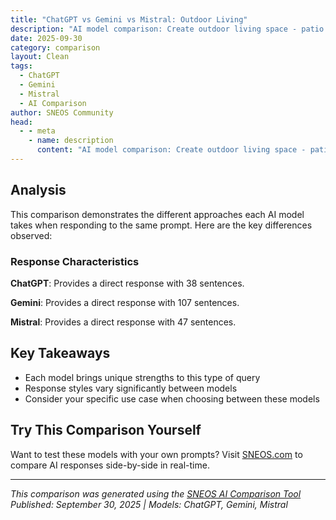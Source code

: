 ```yaml
---
title: "ChatGPT vs Gemini vs Mistral: Outdoor Living"
description: "AI model comparison: Create outdoor living space - patio and deck ideas..."
date: 2025-09-30
category: comparison
layout: Clean
tags:
  - ChatGPT
  - Gemini
  - Mistral
  - AI Comparison
author: SNEOS Community
head:
  - - meta
    - name: description
      content: "AI model comparison: Create outdoor living space - patio and deck ideas..."
---
```


<ChatComparison
  title="ChatGPT vs Gemini vs Mistral: Outdoor Living"
  prompt="Create outdoor living space - patio and deck ideas"
  :responses='{
    "ChatGPT": "Creating an inviting and functional outdoor living space with a patio and deck can greatly enhance your home\u0027s appeal and provide a perfect area for relaxation and entertaining. Here are some ideas and tips for designing your outdoor patio and deck:\n\n### 1. **Define the Purpose**\n- **Dining Area:** Include a sturdy table and comfortable chairs.\n- **Lounge Zone:** Add outdoor sofas, lounge chairs, and a coffee table.\n- **Cooking Space:** Consider adding a grill or an outdoor kitchen.\n- **Relaxation Spot:** Include a hammock, swing, or cozy seating with fire pits.\n\n### 2. **Materials**\n- **Patio:** Popular materials include natural stone (flagstone, slate), concrete (stamped or stained), brick, or pavers.\n- **Deck:** Wood options (cedar, redwood, teak) or composite materials that are low-maintenance and durable.\n- **Combination:** Use a stone or concrete patio area connected to a wooden deck to vary textures and zones.\n\n### 3. **Design Ideas**\n- **Multi-level Deck:** Create separate spaces for dining and lounging.\n- **Built-in Seating:** Add benches or seating walls around the deck or patio.\n- **Pergola or Gazebo:** For shade and style, a pergola over the patio or deck creates a cozy feel.\n- **Planters and Greenery:** Integrate planters, garden beds, or vertical gardens for a natural vibe.\n- **Water Features:** Small fountains, ponds, or ponds with stones add a calming ambiance.\n\n### 4. **Lighting**\n- String lights or fairy lights overhead.\n- Pathway lights around the perimeter.\n- Recessed lighting in deck steps.\n- Lanterns or solar-powered spotlights.\n\n### 5. **Accessories**\n- Outdoor rugs for color and comfort.\n- Weather-resistant cushions and pillows.\n- Fire pit or chiminea for warmth.\n- Outdoor heaters for cooler evenings.\n\n### 6. **Privacy**\n- Use lattice panels, tall plants, or trellises with climbing vines.\n- Install outdoor curtains or bamboo screens.\n\n### 7. **Functional Extras**\n- Storage benches or outdoor storage boxes.\n- Sound system for music.\n- Shade options such as umbrellas or retractable awnings.\n\n### Sample Layout Idea:\n- **Patio zone:** Stone paver floor with a dining table and grill.\n- **Deck zone:** Elevated wooden deck with lounge chairs, a fire pit in the center, and built-in seating along the edges.\n- **Divider:** Use planters or a short stair step to transition between the two areas.\n- **Lighting:** String lights overhead connecting the patio and deck.\n\nWould you like specific design plans, material recommendations, or budget-friendly options?",
    "Gemini": "Okay, let\u0027s brainstorm some outdoor living space ideas incorporating both patios and decks.  I\u0027ll provide a range of options, considering different styles, budgets, and potential uses. To give you the BEST advice, I need a little more info from you!  Tell me:\n\n*   **What\u0027s your budget?** (Are you thinking DIY, a moderate investment, or a luxury splurge?)\n*   **What size space do you have?** (A small balcony, a modest backyard, or acres of land?)\n*   **What\u0027s your style preference?** (Modern, rustic, traditional, bohemian, etc.?)\n*   **What will you use the space for?** (Relaxing, dining, entertaining, cooking, gardening, kids playing?)\n*   **What\u0027s your climate like?** (Hot summers, snowy winters, mild year-round?)\n*   **What is your Home\u0027s style/material?** (Ranch, Colonial, Modern, brick, siding, etc.)\n\nFor now, here are some general ideas, combining decks and patios:\n\n**I. Design Concepts: Integrating Patio \u0026 Deck**\n\n*   **Multi-Level Design:**\n    *   **Concept:** Use a deck as an elevated platform leading down to a patio at ground level. This creates visual interest and defines separate zones.\n    *   **Ideal For:** Sloping yards, creating distinct areas for dining (deck) and lounging (patio).\n    *   **Materials:** Use similar materials (wood decking, stone pavers) for a cohesive look or contrast for visual separation.\n\n*   **Deck as a \u0022Bridge\u0022 to a Patio:**\n    *   **Concept:** A small deck acting as a transition point between the house and a larger patio further into the yard.\n    *   **Ideal For:** Connecting the house to the outdoor space, especially when there\u0027s a step-down.\n    *   **Materials:** Wood deck leading to a flagstone or concrete paver patio.\n\n*   **Patio \u0022Island\u0022 within a Deck:**\n    *   **Concept:** A large deck with a designated cut-out section for a patio area.  This could be filled with gravel, pavers, or even a fire pit.\n    *   **Ideal For:** Creating a focal point within a larger deck space.\n    *   **Materials:** Wood decking surrounding a gravel patio with a fire pit.\n\n*   **Unified Surface, Defined Zones:**\n    *   **Concept:** Use the same material (e.g., pavers) for both the patio and the deck surface (built on a frame).  Define zones using furniture placement, planters, or changes in level (a slightly raised deck area).\n    *   **Ideal For:** Creating a seamless, modern look.\n\n*   **\u0022Stepped\u0022 Transition:**\n    *   **Concept:** Wide, shallow steps leading from the deck down to the patio. These steps can double as seating.\n    *   **Ideal For:** Gentle transitions between levels, creating a relaxed atmosphere.\n\n**II. Patio Ideas**\n\n*   **Material Choices:**\n    *   **Concrete Pavers:** Versatile, durable, and available in many colors, shapes, and textures.  Can be arranged in patterns.\n    *   **Flagstone:** Natural stone with an organic, rustic feel.  Irregular shapes create a unique look.\n    *   **Brick:** Classic and charming.  Can be arranged in various patterns (herringbone, running bond).\n    *   **Gravel/Decomposed Granite:** Budget-friendly and easy to install.  Good for informal areas or pathways.\n    *   **Tile/Porcelain:** Durable, stylish, and available in many designs.  Good for covered patios in warmer climates.\n    *   **Bluestone:** A classic choice for patios. It\u0027s durable and has a beautiful blue-gray color.\n\n*   **Features to Consider:**\n    *   **Fire Pit/Fireplace:** Creates a cozy gathering spot. (Propane, natural gas, or wood-burning).\n    *   **Outdoor Kitchen:** Grill, countertop, sink, refrigerator for outdoor cooking and entertaining.\n    *   **Water Feature:** Fountain, pond, or waterfall for a relaxing ambiance.\n    *   **Pergola/Arbor:** Provides shade and defines the patio space.  Can be covered with climbing plants.\n    *   **Seating Wall:** Built-in seating made of stone, brick, or concrete.\n    *   **Outdoor Lighting:** String lights, pathway lights, spotlights, or lanterns to illuminate the patio at night.\n    *   **Planters/Container Gardens:** Add greenery and color to the patio.\n\n**III. Deck Ideas**\n\n*   **Material Choices:**\n    *   **Wood (Treated Lumber, Cedar, Redwood):** Natural look and feel. Requires regular maintenance (staining, sealing).\n    *   **Composite Decking:** Made from recycled plastic and wood fibers.  Low-maintenance and durable.\n    *   **PVC Decking:** Made entirely of plastic.  Extremely durable and weather-resistant.\n    *   **Aluminum Decking:** Lightweight, durable, and low-maintenance. Good for coastal areas.\n\n*   **Features to Consider:**\n    *   **Railing:** Essential for safety. Choose from wood, metal, glass, or composite materials.\n    *   **Built-in Seating:** Creates a comfortable and inviting space.\n    *   **Deck Lighting:** Enhance safety and ambiance.\n    *   **Stairs:** Design stairs that are safe and aesthetically pleasing.\n    *   **Under-Deck Storage:** Maximize space by using the area under the deck for storage.\n    *   **Pergola/Gazebo:** Provides shade and defines the deck space.\n    *   **Hot Tub/Spa:** Add a touch of luxury.\n    *   **Outdoor Bar:** Perfect for entertaining.\n\n**IV.  Bringing it All Together:  Examples**\n\n1.  **The Entertainer\u0027s Paradise:**\n\n    *   **Deck:**  Large composite deck off the back of the house, with a built-in outdoor kitchen (grill, sink, bar area).  Railing with integrated lighting.\n    *   **Transition:**  Wide steps leading down to a paver patio.\n    *   **Patio:**  Large paver patio with a fire pit, comfortable seating, and a pergola covered in climbing vines.  String lights overhead.\n    *   **Overall Feel:**  Sophisticated, designed for large gatherings.\n\n2.  **The Relaxing Retreat:**\n\n    *   **Deck:**  Small cedar deck off a bedroom or living room, with a comfortable lounge chair and a small table.\n    *   **Transition:** A single step down to the patio.\n    *   **Patio:** Flagstone patio with a water fountain, potted plants, and comfortable seating.  Privacy screen made of bamboo.\n    *   **Overall Feel:**  Serene, peaceful, a place to unwind.\n\n3.  **The Family Fun Zone:**\n\n    *   **Deck:**  Large pressure-treated lumber deck with a dining table and chairs.\n    *   **Transition:**  Wide steps leading down to a gravel patio.\n    *   **Patio:**  Gravel patio with a swing set, sandbox, and space for kids to play.  Adirondack chairs for parents to relax.\n    *   **Overall Feel:**  Casual, family-friendly, a place for kids to play and parents to relax.\n\n4.  **The Modern Minimalist:**\n\n    *   **Deck:** A sleek, low-profile deck made of composite decking in a neutral color.\n    *   **Transition:** A seamless transition to a patio using the same pavers as the deck surface.\n    *   **Patio:** A minimalist patio with clean lines, modern furniture, and a fire table.\n    *   **Overall Feel:** Clean, contemporary, and uncluttered.\n\n**Next Steps:**\n\n*   **Measure your space.**\n*   **Gather inspiration images** (Pinterest, Houzz, magazines).\n*   **Sketch out your ideas.**\n*   **Research materials and costs.**\n*   **Consider hiring a professional designer or contractor.**\n\n**Provide me with more information about your specific needs and preferences, and I can give you even more tailored suggestions!**\n",
    "Mistral": "Creating an outdoor living space can greatly enhance your home\u0027s appeal and provide a wonderful area for relaxation and entertainment. Here are some patio and deck ideas to inspire you:\n\n### Patio Ideas\n\n1. **Stone Patio**\n   - **Materials:** Natural stone, flagstone, or pavers.\n   - **Design:** Create a rustic, natural look with irregular shapes and earthy tones.\n   - **Features:** Add a fire pit, outdoor seating, and potted plants.\n\n2. **Brick Patio**\n   - **Materials:** Brick pavers.\n   - **Design:** Opt for a classic, timeless look with a herringbone or basketweave pattern.\n   - **Features:** Include a built-in grill, outdoor kitchen, and string lights for ambiance.\n\n3. **Concrete Patio**\n   - **Materials:** Stamped or stained concrete.\n   - **Design:** Choose a modern, sleek look with geometric patterns or a natural stone appearance.\n   - **Features:** Add a pergola for shade, a water feature, and comfortable outdoor furniture.\n\n4. **Gravel Patio**\n   - **Materials:** Pea gravel or crushed stone.\n   - **Design:** Create a casual, low-maintenance space with a defined border.\n   - **Features:** Include a seating area with Adirondack chairs, a hammock, and a portable fire pit.\n\n5. **Tiled Patio**\n   - **Materials:** Outdoor tiles.\n   - **Design:** Go for a Mediterranean or Moroccan-inspired look with intricate tile patterns.\n   - **Features:** Add a fountain, colorful cushions, and lanterns for a cozy atmosphere.\n\n### Deck Ideas\n\n1. **Wooden Deck**\n   - **Materials:** Pressure-treated lumber, cedar, or redwood.\n   - **Design:** Create a traditional, warm look with a multi-level design for added interest.\n   - **Features:** Include built-in benches, a pergola, and planters for greenery.\n\n2. **Composite Deck**\n   - **Materials:** Composite decking.\n   - **Design:** Opt for a low-maintenance, durable option with a variety of color choices.\n   - **Features:** Add a hot tub, outdoor lighting, and a privacy screen.\n\n3. **Raised Deck**\n   - **Materials:** Wood or composite.\n   - **Design:** Elevate the deck to provide a better view and more space underneath.\n   - **Features:** Include a staircase, railings, and a built-in bar or kitchen.\n\n4. **Ground-Level Deck**\n   - **Materials:** Wood or composite.\n   - **Design:** Create a seamless transition from the house to the yard.\n   - **Features:** Add a fire pit, outdoor seating, and a pergola for shade.\n\n5. **Wraparound Deck**\n   - **Materials:** Wood or composite.\n   - **Design:** Surround the house with a continuous deck for maximum outdoor space.\n   - **Features:** Include multiple seating areas, a grill, and a hot tub.\n\n### Additional Tips\n\n- **Lighting:** Use string lights, lanterns, and solar-powered path lights to create a warm and inviting atmosphere.\n- **Plants:** Add potted plants, hanging baskets, and vertical gardens to bring nature into your space.\n- **Furniture:** Choose durable, weather-resistant furniture that complements your design style.\n- **Shade:** Consider adding a pergola, umbrella, or retractable awning for protection from the sun.\n- **Privacy:** Use lattice panels, trellises, or tall plants to create a sense of privacy and seclusion.\n\nBy incorporating these ideas, you can create a beautiful and functional outdoor living space that you and your family will enjoy for years to come."
  }'
  published-date="22:46"
/>

## Analysis

This comparison demonstrates the different approaches each AI model takes when responding to the same prompt. Here are the key differences observed:

### Response Characteristics

**ChatGPT**: Provides a direct response with 38 sentences. 

**Gemini**: Provides a direct response with 107 sentences. 

**Mistral**: Provides a direct response with 47 sentences. 

## Key Takeaways

- Each model brings unique strengths to this type of query
- Response styles vary significantly between models
- Consider your specific use case when choosing between these models

## Try This Comparison Yourself

Want to test these models with your own prompts? Visit [SNEOS.com](https://sneos.com) to compare AI responses side-by-side in real-time.

---

*This comparison was generated using the [SNEOS AI Comparison Tool](https://sneos.com)*
*Published: September 30, 2025 | Models: ChatGPT, Gemini, Mistral*
